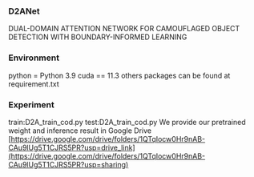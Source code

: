 ### D2ANet
DUAL-DOMAIN ATTENTION NETWORK FOR CAMOUFLAGED OBJECT DETECTION WITH BOUNDARY-INFORMED LEARNING
### Environment      
python = Python 3.9  cuda == 11.3    others packages can be found at requirement.txt
### Experiment 
train:D2A_train_cod.py  test:D2A_train_cod.py
We provide our pretrained weight and inference result in Google Drive [https://drive.google.com/drive/folders/1QTqIocw0Hr9nAB-CAu9lUg5T1CJRS5PR?usp=drive_link](https://drive.google.com/drive/folders/1QTqIocw0Hr9nAB-CAu9lUg5T1CJRS5PR?usp=sharing)
